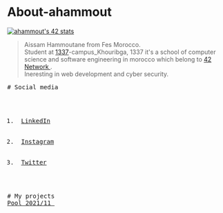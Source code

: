 # About-ahammout

[![ahammout's 42 stats](https://badge.mediaplus.ma/binary/ahammout)](https://github.com/oakoudad/badge42)

>   Aissam Hammoutane from Fes Morocco. \
>   Student at <a href = "https://1337.ma/en/">1337</a>-campus_Khouribga, 1337 it's a school of computer science and software engineering in morocco which belong to <a href = "https://42.fr/en/homepage/"> 42 Network </a>.\
>   Ineresting in web development and cyber security. 

<pre>
# Social media

<ol>
  <li> <a href ="https://www.linkedin.com/in/aissam-hammoutane-9968341b8/">LinkedIn</a></li>
  <li> <a href ="https://www.instagram.com/aissam_hammoutane/?hl=en">Instagram</a></li>
  <li> <a href ="https://twitter.com/Archer_4l554lYl">Twitter</a></li>
</ol>

# My projects
<a href= "https://github.com/ahammout/1337_Pool.git">Pool 2021/11 </a>
</pre>
